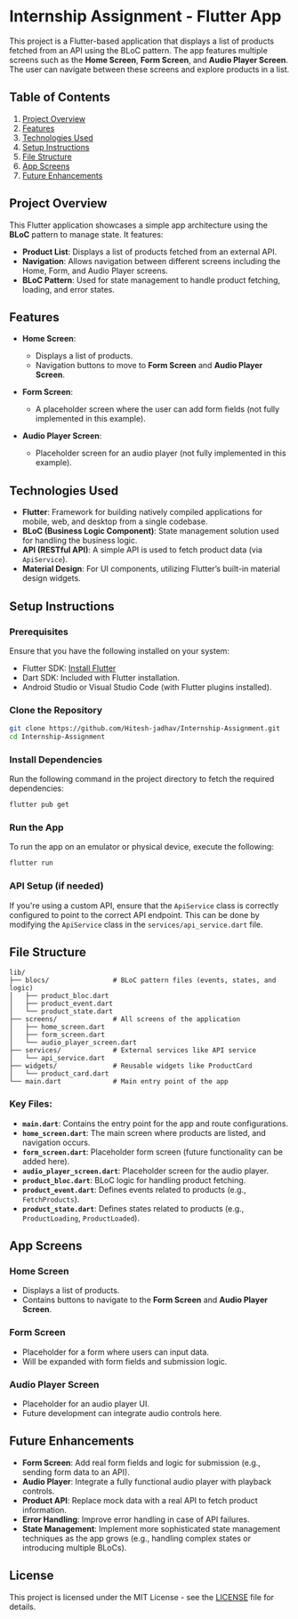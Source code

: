 
# Internship Assignment - Flutter App

This project is a Flutter-based application that displays a list of products fetched from an API using the BLoC pattern. The app features multiple screens such as the **Home Screen**, **Form Screen**, and **Audio Player Screen**. The user can navigate between these screens and explore products in a list.

## Table of Contents
1. [Project Overview](#project-overview)
2. [Features](#features)
3. [Technologies Used](#technologies-used)
4. [Setup Instructions](#setup-instructions)
5. [File Structure](#file-structure)
6. [App Screens](#app-screens)
7. [Future Enhancements](#future-enhancements)

## Project Overview

This Flutter application showcases a simple app architecture using the **BLoC** pattern to manage state. It features:
- **Product List**: Displays a list of products fetched from an external API.
- **Navigation**: Allows navigation between different screens including the Home, Form, and Audio Player screens.
- **BLoC Pattern**: Used for state management to handle product fetching, loading, and error states.

## Features

- **Home Screen**:
  - Displays a list of products.
  - Navigation buttons to move to **Form Screen** and **Audio Player Screen**.
  
- **Form Screen**:
  - A placeholder screen where the user can add form fields (not fully implemented in this example).

- **Audio Player Screen**:
  - Placeholder screen for an audio player (not fully implemented in this example).

## Technologies Used

- **Flutter**: Framework for building natively compiled applications for mobile, web, and desktop from a single codebase.
- **BLoC (Business Logic Component)**: State management solution used for handling the business logic.
- **API (RESTful API)**: A simple API is used to fetch product data (via `ApiService`).
- **Material Design**: For UI components, utilizing Flutter’s built-in material design widgets.

## Setup Instructions

### Prerequisites
Ensure that you have the following installed on your system:
- Flutter SDK: [Install Flutter](https://flutter.dev/docs/get-started/install)
- Dart SDK: Included with Flutter installation.
- Android Studio or Visual Studio Code (with Flutter plugins installed).

### Clone the Repository

```bash
git clone https://github.com/Hitesh-jadhav/Internship-Assignment.git
cd Internship-Assignment
```

### Install Dependencies

Run the following command in the project directory to fetch the required dependencies:

```bash
flutter pub get
```

### Run the App

To run the app on an emulator or physical device, execute the following:

```bash
flutter run
```

### API Setup (if needed)

If you're using a custom API, ensure that the `ApiService` class is correctly configured to point to the correct API endpoint. This can be done by modifying the `ApiService` class in the `services/api_service.dart` file.

## File Structure

```plaintext
lib/
├── blocs/                # BLoC pattern files (events, states, and logic)
│   ├── product_bloc.dart
│   ├── product_event.dart
│   └── product_state.dart
├── screens/              # All screens of the application
│   ├── home_screen.dart
│   ├── form_screen.dart
│   └── audio_player_screen.dart
├── services/             # External services like API service
│   └── api_service.dart
├── widgets/              # Reusable widgets like ProductCard
│   └── product_card.dart
└── main.dart             # Main entry point of the app
```

### Key Files:

- **`main.dart`**: Contains the entry point for the app and route configurations.
- **`home_screen.dart`**: The main screen where products are listed, and navigation occurs.
- **`form_screen.dart`**: Placeholder form screen (future functionality can be added here).
- **`audio_player_screen.dart`**: Placeholder screen for the audio player.
- **`product_bloc.dart`**: BLoC logic for handling product fetching.
- **`product_event.dart`**: Defines events related to products (e.g., `FetchProducts`).
- **`product_state.dart`**: Defines states related to products (e.g., `ProductLoading`, `ProductLoaded`).

## App Screens

### **Home Screen**
- Displays a list of products.
- Contains buttons to navigate to the **Form Screen** and **Audio Player Screen**.

### **Form Screen**
- Placeholder for a form where users can input data.
- Will be expanded with form fields and submission logic.

### **Audio Player Screen**
- Placeholder for an audio player UI.
- Future development can integrate audio controls here.

## Future Enhancements

- **Form Screen**: Add real form fields and logic for submission (e.g., sending form data to an API).
- **Audio Player**: Integrate a fully functional audio player with playback controls.
- **Product API**: Replace mock data with a real API to fetch product information.
- **Error Handling**: Improve error handling in case of API failures.
- **State Management**: Implement more sophisticated state management techniques as the app grows (e.g., handling complex states or introducing multiple BLoCs).

## License

This project is licensed under the MIT License - see the [LICENSE](LICENSE) file for details.
